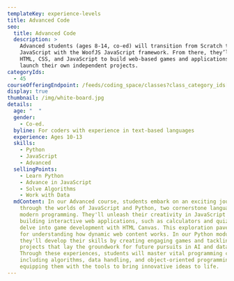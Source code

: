 ```yaml
---
templateKey: experience-levels
title: Advanced Code
seo:
  title: Advanced Code
  description: >
    Advanced students (ages 8-14, co-ed) will transition from Scratch to
    JavaScript with the WoofJS JavaScript framework. From there, they’ll use
    HTML, CSS, and JavaScript to build web-based games and applications and
    launch their own independent projects.
categoryIds:
  - 45
courseOfferingEndpoint: /feeds/coding_space/classes?class_category_ids[]=45
display: true
thumbnail: /img/white-board.jpg
details:
  age: "  "
  gender:
    - Co-ed.
  byline: For coders with experience in text-based languages
  experience: Ages 10-13
  skills:
    - Python
    - JavaScript
    - Advanced
  sellingPoints:
    - Learn Python
    - Advance in JavaScript
    - Solve Algorithms
    - Work with Data
  mdContent: In our Advanced course, students embark on an exciting journey
    through the worlds of JavaScript and Python, two cornerstone languages in
    modern programming. They'll unleash their creativity in JavaScript by
    building interactive web applications, such as calculators and quizzes, and
    delve into game development with HTML Canvas. This exploration paves the way
    for understanding how dynamic web content works. In our Python module,
    they'll develop their skills by creating engaging games and tackling
    projects that lay the groundwork for future pursuits in AI and data science.
    Through these experiences, students will master vital programming concepts,
    including algorithms, data handling, and object-oriented programming,
    equipping them with the tools to bring innovative ideas to life.
---
```

